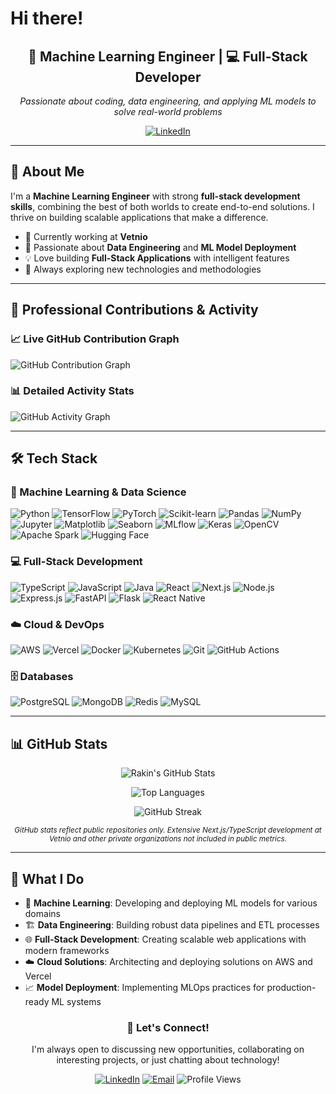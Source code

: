 # Hi there! 

<div align="center">
  
  ## 🤖 Machine Learning Engineer | 💻 Full-Stack Developer
  
  *Passionate about coding, data engineering, and applying ML models to solve real-world problems*
  
  [![LinkedIn](https://img.shields.io/badge/LinkedIn-Connect-blue?style=for-the-badge&logo=linkedin)](https://linkedin.com/in/rakinali)
  
</div>

---

## 🚀 About Me

I'm a **Machine Learning Engineer** with strong **full-stack development skills**, combining the best of both worlds to create end-to-end solutions. I thrive on building scalable applications that make a difference.

- 🔭 Currently working at **Vetnio**
- 🌱 Passionate about **Data Engineering** and **ML Model Deployment**
- 💡 Love building **Full-Stack Applications** with intelligent features
- 🎯 Always exploring new technologies and methodologies

---

## 🏢 Professional Contributions & Activity

### 📈 Live GitHub Contribution Graph
![GitHub Contribution Graph](https://ghchart.rshah.org/RakinAli)

### 📊 Detailed Activity Stats
![GitHub Activity Graph](https://github-readme-activity-graph.vercel.app/graph?username=RakinAli&theme=github-compact&hide_border=true)

---

## 🛠️ Tech Stack

### 🧠 Machine Learning & Data Science
![Python](https://img.shields.io/badge/Python-3776AB?style=for-the-badge&logo=python&logoColor=white)
![TensorFlow](https://img.shields.io/badge/TensorFlow-FF6F00?style=for-the-badge&logo=tensorflow&logoColor=white)
![PyTorch](https://img.shields.io/badge/PyTorch-EE4C2C?style=for-the-badge&logo=pytorch&logoColor=white)
![Scikit-learn](https://img.shields.io/badge/scikit--learn-F7931E?style=for-the-badge&logo=scikit-learn&logoColor=white)
![Pandas](https://img.shields.io/badge/pandas-150458?style=for-the-badge&logo=pandas&logoColor=white)
![NumPy](https://img.shields.io/badge/numpy-013243?style=for-the-badge&logo=numpy&logoColor=white)
![Jupyter](https://img.shields.io/badge/Jupyter-F37626?style=for-the-badge&logo=jupyter&logoColor=white)
![Matplotlib](https://img.shields.io/badge/Matplotlib-11557c?style=for-the-badge&logo=python&logoColor=white)
![Seaborn](https://img.shields.io/badge/Seaborn-3776AB?style=for-the-badge&logo=python&logoColor=white)
![MLflow](https://img.shields.io/badge/MLflow-0194E2?style=for-the-badge&logo=mlflow&logoColor=white)
![Keras](https://img.shields.io/badge/Keras-D00000?style=for-the-badge&logo=keras&logoColor=white)
![OpenCV](https://img.shields.io/badge/OpenCV-27338e?style=for-the-badge&logo=opencv&logoColor=white)
![Apache Spark](https://img.shields.io/badge/Apache%20Spark-E25A1C?style=for-the-badge&logo=apache-spark&logoColor=white)
![Hugging Face](https://img.shields.io/badge/Hugging%20Face-FFD21E?style=for-the-badge&logo=huggingface&logoColor=black)

### 💻 Full-Stack Development
![TypeScript](https://img.shields.io/badge/TypeScript-007ACC?style=for-the-badge&logo=typescript&logoColor=white)
![JavaScript](https://img.shields.io/badge/JavaScript-F7DF1E?style=for-the-badge&logo=javascript&logoColor=black)
![Java](https://img.shields.io/badge/Java-ED8B00?style=for-the-badge&logo=java&logoColor=white)
![React](https://img.shields.io/badge/React-20232A?style=for-the-badge&logo=react&logoColor=61DAFB)
![Next.js](https://img.shields.io/badge/Next.js-000000?style=for-the-badge&logo=nextdotjs&logoColor=white)
![Node.js](https://img.shields.io/badge/Node.js-43853D?style=for-the-badge&logo=node.js&logoColor=white)
![Express.js](https://img.shields.io/badge/Express.js-404D59?style=for-the-badge&logo=express&logoColor=white)
![FastAPI](https://img.shields.io/badge/FastAPI-009688?style=for-the-badge&logo=fastapi&logoColor=white)
![Flask](https://img.shields.io/badge/Flask-000000?style=for-the-badge&logo=flask&logoColor=white)
![React Native](https://img.shields.io/badge/React%20Native-61DAFB?style=for-the-badge&logo=react&logoColor=black)

### ☁️ Cloud & DevOps
![AWS](https://img.shields.io/badge/AWS-232F3E?style=for-the-badge&logo=amazon-aws&logoColor=white)
![Vercel](https://img.shields.io/badge/Vercel-000000?style=for-the-badge&logo=vercel&logoColor=white)
![Docker](https://img.shields.io/badge/Docker-2496ED?style=for-the-badge&logo=docker&logoColor=white)
![Kubernetes](https://img.shields.io/badge/Kubernetes-326CE5?style=for-the-badge&logo=kubernetes&logoColor=white)
![Git](https://img.shields.io/badge/Git-F05032?style=for-the-badge&logo=git&logoColor=white)
![GitHub Actions](https://img.shields.io/badge/GitHub%20Actions-2088FF?style=for-the-badge&logo=github-actions&logoColor=white)

### 🗄️ Databases
![PostgreSQL](https://img.shields.io/badge/PostgreSQL-316192?style=for-the-badge&logo=postgresql&logoColor=white)
![MongoDB](https://img.shields.io/badge/MongoDB-4EA94B?style=for-the-badge&logo=mongodb&logoColor=white)
![Redis](https://img.shields.io/badge/Redis-DC382D?style=for-the-badge&logo=redis&logoColor=white)
![MySQL](https://img.shields.io/badge/MySQL-00000F?style=for-the-badge&logo=mysql&logoColor=white)

---

## 📊 GitHub Stats

<div align="center">
  
  ![Rakin's GitHub Stats](https://github-readme-stats.vercel.app/api?username=RakinAli&show_icons=true&theme=radical&hide_border=true&count_private=true&include_all_commits=true)
  
  ![Top Languages](https://github-readme-stats.vercel.app/api/top-langs/?username=RakinAli&layout=compact&theme=radical&hide_border=true&count_private=true&include_all_commits=true&langs_count=8)
  
  ![GitHub Streak](https://github-readme-streak-stats.herokuapp.com/?user=RakinAli&theme=radical&hide_border=true&count_private=true)
  
  <sub>*GitHub stats reflect public repositories only. Extensive Next.js/TypeScript development at Vetnio and other private organizations not included in public metrics.*</sub>
  
</div>

---

## 💼 What I Do

- 🔬 **Machine Learning**: Developing and deploying ML models for various domains
- 🏗️ **Data Engineering**: Building robust data pipelines and ETL processes
- 🌐 **Full-Stack Development**: Creating scalable web applications with modern frameworks
- ☁️ **Cloud Solutions**: Architecting and deploying solutions on AWS and Vercel
- 📈 **Model Deployment**: Implementing MLOps practices for production-ready ML systems



<div align="center">
  
  ### 💬 Let's Connect!
  
  I'm always open to discussing new opportunities, collaborating on interesting projects, or just chatting about technology!
  
  [![LinkedIn](https://img.shields.io/badge/LinkedIn-0077B5?style=for-the-badge&logo=linkedin&logoColor=white)](https://linkedin.com/in/rakinali)
  [![Email](https://img.shields.io/badge/Email-D14836?style=for-the-badge&logo=gmail&logoColor=white)](mailto:rakinali@gmail.com.com)
  ![Profile Views](https://komarev.com/ghpvc/?username=RakinAli&style=for-the-badge&color=brightgreen)
  
</div>

